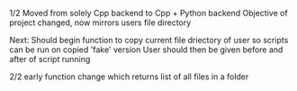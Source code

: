 1/2
Moved from solely Cpp backend to Cpp + Python backend
Objective of project changed, now mirrors users file directory

Next:
Should begin function to copy current file driectory of user so scripts can be run on copied 'fake' version
User should then be given before and after of script running


2/2
early function change which returns list of all files in a folder